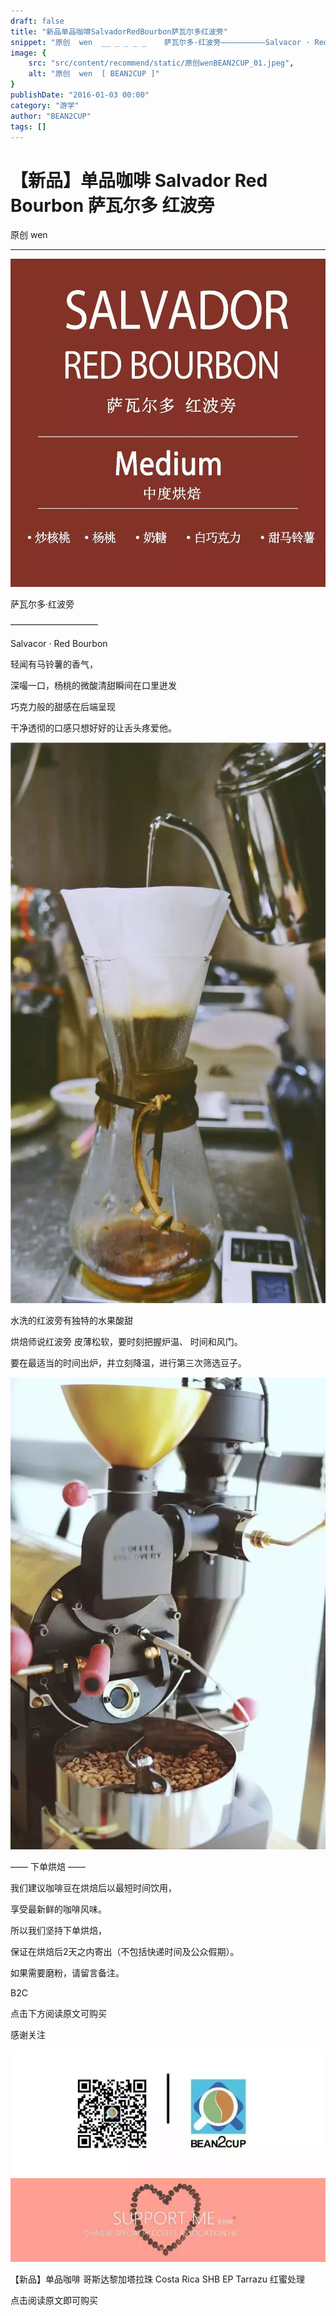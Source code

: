 ```yaml
---
draft: false
title: "新品单品咖啡SalvadorRedBourbon萨瓦尔多红波旁"
snippet: "原创  wen  __ _ _ _ _    萨瓦尔多·红波旁——————————Salvacor · Red Bourbon  "
image: {
    src: "src/content/recommend/static/原创wenBEAN2CUP_01.jpeg",
    alt: "原创  wen  [ BEAN2CUP ]"
}
publishDate: "2016-01-03 00:00"
category: "游学"
author: "BEAN2CUP"
tags: []
---
```


#  【新品】单品咖啡 Salvador Red Bourbon 萨瓦尔多 红波旁

原创  wen

__ _ _ _ _



![](./static/原创wenBEAN2CUP_01.jpeg)

萨瓦尔多·红波旁

——————————

Salvacor · Red Bourbon



轻闻有马铃薯的香气，

深嘬一口，杨桃的微酸清甜瞬间在口里迸发

巧克力般的甜感在后端呈现

干净透彻的口感只想好好的让舌头疼爱他。



![](./static/原创wenBEAN2CUP_02.jpeg)



水洗的红波旁有独特的水果酸甜

烘焙师说红波旁  皮薄松软，要时刻把握炉温、  时间和风门。

要在最适当的时间出炉，并立刻降温，进行第三次筛选豆子。



![](./static/原创wenBEAN2CUP_03.jpeg)

—— 下单烘焙 ——



我们建议咖啡豆在烘焙后以最短时间饮用，

享受最新鲜的咖啡风味。

所以我们坚持下单烘焙，

保证在烘焙后2天之内寄出（不包括快递时间及公众假期）。

如果需要磨粉，请留言备注。



B2C



点击下方阅读原文可购买

感谢关注

![](./static/原创wenBEAN2CUP_04.jpeg)
![](./static/原创wenBEAN2CUP_05.jpeg)

【新品】单品咖啡 哥斯达黎加塔拉珠 Costa Rica SHB EP Tarrazu 红蜜处理

点击阅读原文即可购买